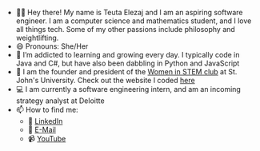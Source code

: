 - :woman_technologist: Hey there! My name is Teuta Elezaj and I am an aspiring software engineer. I am a computer science and mathematics student, and I love all things tech. Some of my other passions include philosophy and weightlifting.
- 😄 Pronouns: She/Her
- 🌱 I’m addicted to learning and growing every day. I typically code in Java and C#, but have also been dabbling in Python and JavaScript
- :dna: I am the founder and president of the [Women in STEM club](https://www.instagram.com/womeninstemsju/) at St. John's University. Check out the website I coded [here](http://womeninstemsju.com)
- :computer: I am currently a software engineering intern, and am an incoming strategy analyst at Deloitte
- 📫 How to find me: 
  - :speech_balloon: [LinkedIn](https://www.linkedin.com/in/teutaelezaj/)
  - :email: [E-Mail](mailto:teutaelezaj101@gmail.com)
  - :video_camera: [YouTube](https://www.youtube.com/channel/UC11ce69leCAWuG5L2uo4qHw)
